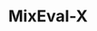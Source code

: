 ---
title: MixEval-X
description: |
  The first any-to-any evaluations from real-world data mixtures.
layout: project
last-updated: 2024-10-20
link: https://mixeval-x.github.io
---